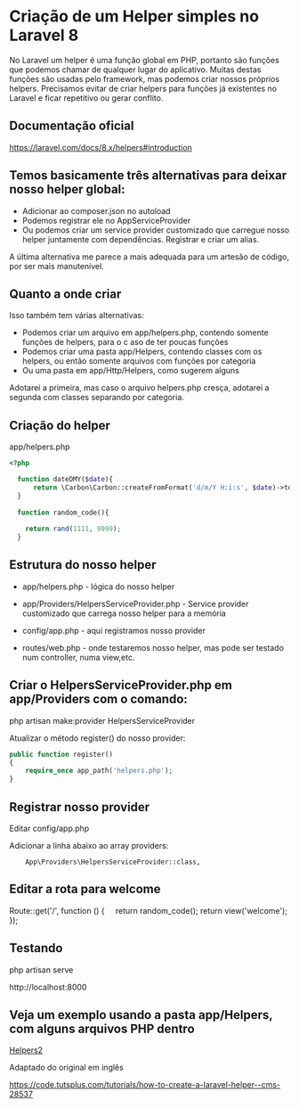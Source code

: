 # Criação de um Helper simples no Laravel 8

No Laravel um helper é uma função global em PHP, portanto são funções que podemos chamar de qualquer lugar do aplicativo. Muitas destas funções são usadas pelo framework, mas podemos criar nossos próprios helpers. Precisamos evitar de criar helpers para funções já existentes no Laravel e ficar repetitivo ou gerar conflito.

## Documentação oficial

https://laravel.com/docs/8.x/helpers#introduction

## Temos basicamente três alternativas para deixar nosso helper global:

- Adicionar ao composer.json no autoload
- Podemos registrar ele no AppServiceProvider
- Ou podemos criar um service provider customizado que carregue nosso helper juntamente com dependências. Registrar e criar um alias.

A última alternativa me parece a mais adequada para um artesão de código, por ser mais manutenível.

## Quanto a onde criar

Isso também tem várias alternativas:

- Podemos criar um arquivo em app/helpers.php, contendo somente funções de helpers, para o c aso de ter poucas funções
- Podemos criar uma pasta app/Helpers, contendo classes com os helpers, ou então somente arquivos com funções por categoria
- Ou uma pasta em app/Http/Helpers, como sugerem alguns

Adotarei a primeira, mas caso o arquivo helpers.php cresça, adotarei a segunda com classes separando por categoria.

## Criação do helper

app/helpers.php
```php
<?php

  function dateDMY($date){
      return \Carbon\Carbon::createFromFormat('d/m/Y H:i:s', $date)->toDateTimeString();
  }
  
  function random_code(){
 
    return rand(1111, 9999);
  }
```
## Estrutura do nosso helper

- app/helpers.php - lógica do nosso helper

- app/Providers/HelpersServiceProvider.php - Service provider customizado que carrega nosso helper para a memória

- config/app.php - aqui registramos nosso provider

- routes/web.php - onde testaremos nosso helper, mas pode ser testado num controller, numa view,etc.

## Criar o HelpersServiceProvider.php em app/Providers com o comando:

php artisan make:provider HelpersServiceProvider

Atualizar o método register() do nosso provider:
```php
public function register()
{
    require_once app_path('helpers.php');
}
```

## Registrar nosso provider

Editar config/app.php

Adicionar a linha abaixo ao array providers:

        App\Providers\HelpersServiceProvider::class,

## Editar a rota para welcome

Route::get('/', function () {
    return random_code();
    return view('welcome');
});

## Testando

php artisan serve

http://localhost:8000

## Veja um exemplo usando a pasta app/Helpers, com alguns arquivos PHP dentro

[Helpers2](Helpers2.md)

Adaptado do original em inglês

https://code.tutsplus.com/tutorials/how-to-create-a-laravel-helper--cms-28537

